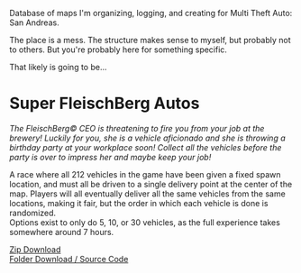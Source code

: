 Database of maps I'm organizing, logging, and creating for Multi Theft Auto: San Andreas.  

The place is a mess. The structure makes sense to myself, but probably not to others. But you're probably here for something specific.  

That likely is going to be...  

# Super FleischBerg Autos  
*The FleischBerg© CEO is threatening to fire you from your job at the brewery! Luckily for you, she is a vehicle aficionado and she is throwing a birthday party at your workplace soon! Collect all the vehicles before the party is over to impress her and maybe keep your job!*  

A race where all 212 vehicles in the game have been given a fixed spawn location, and must all be driven to a single delivery point at the center of the map. Players will all eventually deliver all the same vehicles from the same locations, making it fair, but the order in which each vehicle is done is randomized.  
Options exist to only do 5, 10, or 30 vehicles, as the full experience takes somewhere around 7 hours.  

[Zip Download](https://github.com/lotsofs/MTASA-Maps/releases/tag/3_OT676jPYljymKXCIATFg)  
[Folder Download / Source Code](https://github.com/lotsofs/MTASA-Maps/tree/aba5171b385c9013bfdfe16e29526c3f076cffdd/server/mods/deathmatch/resources/%5Bmaps%5D/%5Bmy%20maps%20new%5D/new-race-superfleischbergautos)
